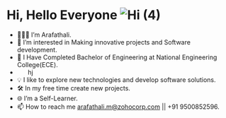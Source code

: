 # Hi, Hello Everyone ![Hi (4)](https://user-images.githubusercontent.com/60483672/124365423-840a3080-dc65-11eb-863a-c82bc5e04d38.gif)
- 👨🏻‍💻 I’m Arafathali.
- 👀 I’m interested in Making innovative projects and Software development.
- 🌱 I Have Completed Bachelor of Engineering at National Engineering College(ECE).
- <img src="https://user-images.githubusercontent.com/60483672/194740338-b1b2f438-af89-4bc6-b19a-b7d8f25ac1ad.png" width="20" height="10" /> hj
- 💡  I like to explore new technologies and develop software solutions.
- 🛠  In my free time create new projects.
- 🌐 I’m a Self-Learner.
- 📫 How to reach me arafathali.m@zohocorp.com || +91 9500852596.

<!---
arafathali122333/arafathali122333 is a ✨ special ✨ repository because its `README.md` (this file) appears on your GitHub profile.
You can click the Preview link to take a look at your changes.
--->
